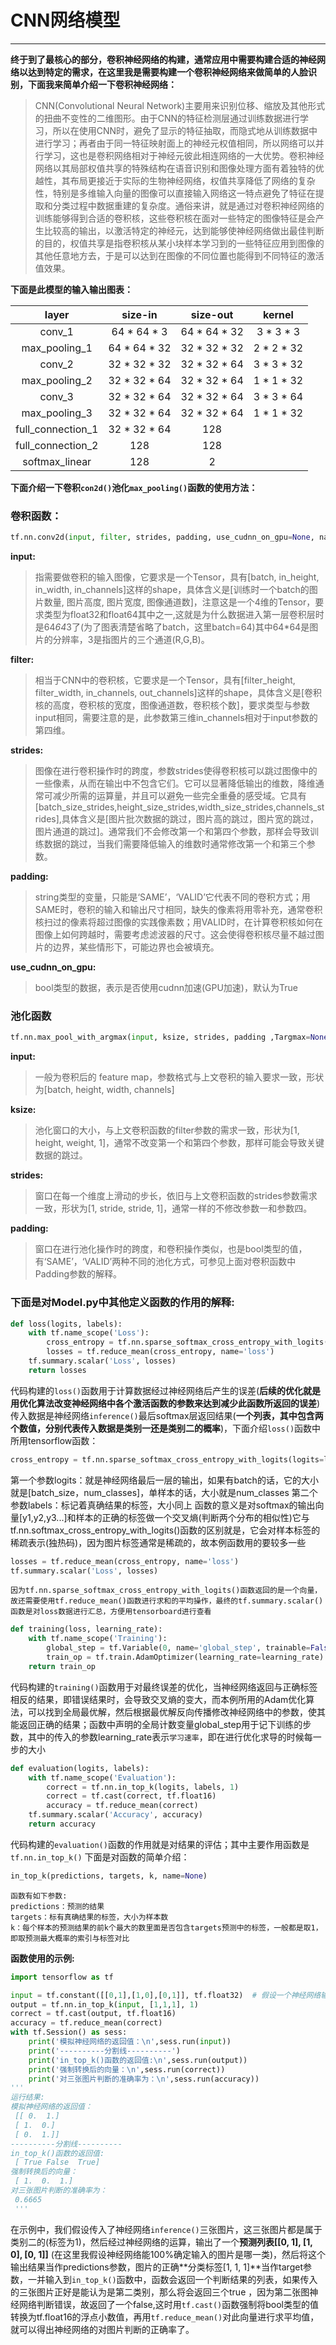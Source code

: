 ﻿# CNN网络模型



---

**终于到了最核心的部分，卷积神经网络的构建，通常应用中需要构建合适的神经网络以达到特定的需求，在这里我是需要构建一个卷积神经网络来做简单的人脸识别，下面我来简单介绍一下卷积神经网络：**
>CNN(Convolutional Neural Network)主要用来识别位移、缩放及其他形式的扭曲不变性的二维图形。由于CNN的特征检测层通过训练数据进行学习，所以在使用CNN时，避免了显示的特征抽取，而隐式地从训练数据中进行学习；再者由于同一特征映射面上的神经元权值相同，所以网络可以并行学习，这也是卷积网络相对于神经元彼此相连网络的一大优势。卷积神经网络以其局部权值共享的特殊结构在语音识别和图像处理方面有着独特的优越性，其布局更接近于实际的生物神经网络，权值共享降低了网络的复杂性，特别是多维输入向量的图像可以直接输入网络这一特点避免了特征在提取和分类过程中数据重建的复杂度。通俗来讲，就是通过对卷积神经网络的训练能够得到合适的卷积核，这些卷积核在面对一些特定的图像特征是会产生比较高的输出，以激活特定的神经元，达到能够使神经网络做出最佳判断的目的，权值共享是指卷积核从某小块样本学习到的一些特征应用到图像的其他任意地方去，于是可以达到在图像的不同位置也能得到不同特征的激活值效果。

**下面是此模型的输入输出图表：**

|layer|size-in|size-out|kernel|
|:-:|:-:|:-:|:-:|
|conv_1|64 * 64 * 3|64 * 64 * 32|3 * 3 * 3|
|max_pooling_1|64 * 64 * 32|32 * 32 * 32|2 * 2 * 32|
|conv_2|32 * 32 * 32|32 * 32 * 64|3 * 3 * 32|
|max_pooling_2|32 * 32 * 64|32 * 32 * 64|1 * 1 * 32|
|conv_3|32 * 32 * 64|32 * 32 * 64|3 * 3 * 64|
|max_pooling_3|32 * 32 * 64|32 * 32 * 64|1 * 1 * 32|
|full_connection_1|32 * 32 * 64|128||
|full_connection_2|128|128||
|softmax_linear|128|2||

**下面介绍一下卷积`con2d()`池化`max_pooling()`函数的使用方法：**

### 卷积函数：

```python
tf.nn.conv2d(input, filter, strides, padding, use_cudnn_on_gpu=None, name=None)
```

**input:**
>指需要做卷积的输入图像，它要求是一个Tensor，具有[batch, in_height, in_width, in_channels]这样的shape，具体含义是[训练时一个batch的图片数量, 图片高度, 图片宽度, 图像通道数]，注意这是一个4维的Tensor，要求类型为float32和float64其中之一,这就是为什么数据进入第一层卷积层时是64*64*3了(为了图表清楚省略了batch，这里batch=64)其中64*64是图片的分辨率，3是指图片的三个通道(R,G,B)。

**filter:**
>相当于CNN中的卷积核，它要求是一个Tensor，具有[filter_height, filter_width, in_channels, out_channels]这样的shape，具体含义是[卷积核的高度，卷积核的宽度，图像通道数，卷积核个数]，要求类型与参数input相同，需要注意的是，此参数第三维in_channels相对于input参数的第四维。

**strides:**
>图像在进行卷积操作时的跨度，参数strides使得卷积核可以跳过图像中的一些像素，从而在输出中不包含它们。它可以显著降低输出的维数，降维通常可减少所需的运算量，并且可以避免一些完全重叠的感受域。它具有[batch_size_strides,height_size_strides,width_size_strides,channels_strides],具体含义是[图片批次数据的跳过，图片高的跳过，图片宽的跳过，图片通道的跳过]。通常我们不会修改第一个和第四个参数，那样会导致训练数据的跳过，当我们需要降低输入的维数时通常修改第一个和第三个参数。

**padding:**
>string类型的变量，只能是‘SAME’，‘VALID’它代表不同的卷积方式；用SAME时，卷积的输入和输出尺寸相同，缺失的像素将用零补充，通常卷积核扫过的像素将超过图像的实践像素数；用VALID时，在计算卷积核如何在图像上如何跨越时，需要考虑滤波器的尺寸。这会使得卷积核尽量不越过图片的边界，某些情形下，可能边界也会被填充。

**use_cudnn_on_gpu:**
>bool类型的数据，表示是否使用cudnn加速(GPU加速)，默认为True

### 池化函数

```python
tf.nn.max_pool_with_argmax(input, ksize, strides, padding ,Targmax=None, name=None)
```
**input:**
>一般为卷积后的 feature map，参数格式与上文卷积的输入要求一致，形状为[batch, height, width, channels]

**ksize:**
>池化窗口的大小，与上文卷积函数的filter参数的需求一致，形状为[1, height, weight, 1]，通常不改变第一个和第四个参数，那样可能会导致关键数据的跳过。

**strides:**
>窗口在每一个维度上滑动的步长，依旧与上文卷积函数的strides参数需求一致，形状为[1, stride, stride, 1]，通常一样的不修改参数一和参数四。

**padding:**
>窗口在进行池化操作时的跨度，和卷积操作类似，也是bool类型的值，有‘SAME’，‘VALID’两种不同的池化方式，可参见上面对卷积函数中Padding参数的解释。

### 下面是对Model.py中其他定义函数的作用的解释:

```python
def loss(logits, labels):
    with tf.name_scope('Loss'):
        cross_entropy = tf.nn.sparse_softmax_cross_entropy_with_logits(logits=logits, labels=labels,name='c_entropy_per_example')
        losses = tf.reduce_mean(cross_entropy, name='loss')
    tf.summary.scalar('Loss', losses)
    return losses
```

代码构建的`loss()`函数用于计算数据经过神经网络后产生的误差(**后续的优化就是用优化算法改变神经网络中各个激活函数的参数来达到减少此函数所返回的误差**)传入数据是神经网络`inference()`最后softmax层返回结果(**一个列表，其中包含两个数值，分别代表传入数据是类别一还是类别二的概率**)，下面介绍`loss()`函数中所用tensorflow函数：

```python
cross_entropy = tf.nn.sparse_softmax_cross_entropy_with_logits(logits=logits, labels=labels,name='c_entropy_per_example')
```

第一个参数logits：就是神经网络最后一层的输出，如果有batch的话，它的大小就是[batch_size，num_classes]，单样本的话，大小就是num_classes
第二个参数labels：标记着真确结果的标签，大小同上
函数的意义是对softmax的输出向量[y1,y2,y3...]和样本的正确的标签做一个交叉熵(判断两个分布的相似性)它与tf.nn.softmax_cross_entropy_with_logits()函数的区别就是，它会对样本标签的稀疏表示(独热码)，因为图片标签通常是稀疏的，故本例函数用的要较多一些


```python
losses = tf.reduce_mean(cross_entropy, name='loss')
tf.summary.scalar('Loss', losses)
```


    因为tf.nn.sparse_softmax_cross_entropy_with_logits()函数返回的是一个向量，故还需要使用tf.reduce_mean()函数进行求和的平均操作，最终的tf.summary.scalar()函数是对loss数据进行汇总，方便用tensorboard进行查看


```python
def training(loss, learning_rate):
    with tf.name_scope('Training'):
        global_step = tf.Variable(0, name='global_step', trainable=False)
        train_op = tf.train.AdamOptimizer(learning_rate=learning_rate).minimize(loss, global_step=global_step)
    return train_op
```


代码构建的`training()`函数用于对最终误差的优化，当神经网络返回与正确标签相反的结果，即错误结果时，会导致交叉熵的变大，而本例所用的Adam优化算法，可以找到全局最优解，然后根据最优解反向传播修改神经网络中的参数，使其能返回正确的结果；函数中声明的全局计数变量global_step用于记下训练的步数，其中的传入的参数learning_rate表示`学习速率`，即在进行优化求导的时候每一步的大小

```python
def evaluation(logits, labels):
    with tf.name_scope('Evaluation'):
        correct = tf.nn.in_top_k(logits, labels, 1)
        correct = tf.cast(correct, tf.float16)
        accuracy = tf.reduce_mean(correct)
    tf.summary.scalar('Accuracy', accuracy)
    return accuracy
```


代码构建的`evaluation()`函数的作用就是对结果的评估；其中主要作用函数是`tf.nn.in_top_k()` 下面是对函数的简单介绍：


```python
in_top_k(predictions, targets, k, name=None)
```

    函数有如下参数:
    predictions：预测的结果
    targets：标有真确结果的标签，大小为样本数
    k：每个样本的预测结果的前k个最大的数里面是否包含targets预测中的标签，一般都是取1，即取预测最大概率的索引与标签对比

**函数使用的示例:**
```python
import tensorflow as tf

input = tf.constant([[0,1],[1,0],[0,1]], tf.float32)  # 假设一个神经网络输出的结果
output = tf.nn.in_top_k(input, [1,1,1], 1)
correct = tf.cast(output, tf.float16)
accuracy = tf.reduce_mean(correct)
with tf.Session() as sess:
    print('模拟神经网络的返回值：\n',sess.run(input))
    print('----------分割线----------')
    print('in_top_k()函数的返回值:\n',sess.run(output))
    print('强制转换后的向量：\n',sess.run(correct))
    print('对三张图片判断的准确率为：\n',sess.run(accuracy))
'''
运行结果:
模拟神经网络的返回值：
 [[ 0.  1.]
 [ 1.  0.]
 [ 0.  1.]]
----------分割线----------
in_top_k()函数的返回值:
 [ True False  True]
强制转换后的向量：
 [ 1.  0.  1.]
对三张图片判断的准确率为：
 0.6665
 '''
```

在示例中，我们假设传入了神经网络`inference()`三张图片，这三张图片都是属于类别二的(标签为1)，然后经过神经网络的运算，输出了一个**预测列表[[0, 1], [1, 0], [0, 1]]** (在这里我假设神经网络能100%确定输入的图片是哪一类)，然后将这个输出结果当作predictions参数，图片的正确**分类标签[1, 1, 1]**当作target参数，一并输入到`in_top_k()`函数中，函数会返回一个判断结果的列表，如果传入的三张图片正好是能认为是第二类别，那么将会返回三个true ，因为第二张图神经网络判断错误，故返回了一个false,这时用`tf.cast()`函数强制将bool类型的值转换为tf.float16的浮点小数值，再用`tf.reduce_mean()`对此向量进行求平均值，就可以得出神经网络的对图片判断的正确率了。
